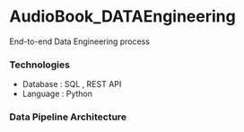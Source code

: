 # AudioBook_DATAEngineering
End-to-end Data Engineering process

### Technologies
- Database : SQL , REST API
- Language : Python

### Data Pipeline Architecture

